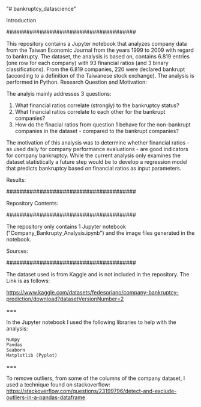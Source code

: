 "# bankruptcy_datascience"


Introduction

#######################################

This repository contains a Jupyter notebook that analyzes company data from the Taiwan Economic Journal from the years 1999 to 2009 with regard to bankrupty. The dataset, the analysis is based on, contains 6.819 entries (one row for each company) with 93 financial ratios (and 3 binary classifications). From the 6.819 companies, 220 were declared bankrupt (according to a definition of the Taiwanese stock exchange). The analysis is performed in Python.
Research Question and Motivation:

The analyis mainly addresses 3 questions:

1. What financial ratios correlate (strongly) to the bankruptcy status?
2. What financial ratios correlate to each other for the bankrupt companies?
3. How do the finacial ratios from question 1 behave for the non-bankrupt companies in the dataset - compared to the bankrupt companies?

The motivation of this analysis was to determine whether financial ratios - as used daily for company performance evaluations - are good indicators for company bankruptcy. While the current analysis only examines the dataset statistically a future step would be to develop a regression model that predicts bankruptcy based on financial ratios as input parameters.


Results:

#######################################


Repository Contents:

#######################################

The repository only contains 1 Jupyter notebook ("Company_Bankrupty_Analysis.ipynb") and the image files generated in the notebook.

Sources:

#######################################

The dataset used is from Kaggle and is not included in the repository. The Link is as follows:

https://www.kaggle.com/datasets/fedesoriano/company-bankruptcy-prediction/download?datasetVersionNumber=2

===

In the Jupyter notebook I used the following libraries to help with the analysis:

    Numpy
    Pandas
    Seaborn
    Matplotlib (Pyplot)

===

To remove outliers, from some of the columns of the company dataset, I used a technique found on stackoverflow: https://stackoverflow.com/questions/23199796/detect-and-exclude-outliers-in-a-pandas-dataframe